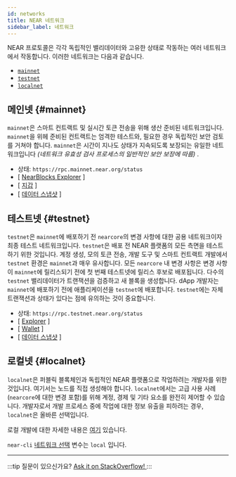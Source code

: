```yaml
---
id: networks
title: NEAR 네트워크
sidebar_label: 네트워크
---
```


NEAR 프로토콜은 각각 독립적인 밸리데이터와 고유한 상태로 작동하는 여러 네트워크에서 작동합니다. 이러한 네트워크는 다음과 같습니다.

- [`mainnet`](/concepts/basics/networks#mainnet)
- [`testnet`](/concepts/basics/networks#testnet)
- [`localnet`](/concepts/basics/networks#localnet)

## 메인넷 {#mainnet}

`mainnet`은 스마트 컨트랙트 및 실시간 토큰 전송을 위해 생산 준비된 네트워크입니다. `mainnet`을 위헤 준비된 컨트랙트는 엄격한 테스트와, 필요한 경우 독립적인 보안 검토를 거쳐야 합니다. `mainnet`은 시간이 지나도 상태가 지속되도록 보장되는 유일한 네트워크입니다 _(네트워크 유효성 검사 프로세스의 일반적인 보안 보장에 따름)_ .

- 상태: `https://rpc.mainnet.near.org/status`
- [ [NearBlocks Explorer](https://nearblocks.io) ]
- [ [지갑](https://wallet.near.org) ]
- [ [데이터 스냅샷](https://near-nodes.io/intro/node-data-snapshots) ]

## 테스트넷 {#testnet}

`testnet`은 `mainnet`에 배포하기 전 `nearcore`의 변경 사항에 대한 공용 네트워크이자 최종 테스트 네트워크입니다. `testnet`은 배포 전 NEAR 플랫폼의 모든 측면을 테스트하기 위한 것입니다. 계정 생성, 모의 토큰 전송, 개발 도구 및 스마트 컨트랙트 개발에서 `testnet` 환경은 `mainnet`과 매우 유사합니다. 모든 `nearcore` 내 변경 사항은 변경 사항이 `mainnet`에 릴리스되기 전에 첫 번째 테스트넷에 릴리스 후보로 배포됩니다. 다수의 `testnet` 밸리데이터가 트랜잭션을 검증하고 새 블록을 생성합니다. dApp 개발자는  `mainnet`에 배포하기 전에 애플리케이션을 `testnet`에 배포합니다. `testnet`에는 자체 트랜잭션과 상태가 있다는 점에 유의하는 것이 중요합니다.

- 상태: `https://rpc.testnet.near.org/status`
- [ [Explorer](https://testnet.nearblocks.io) ]
- [ [Wallet](https://testnet.mynearwallet.com/) ]
- [ [데이터 스냅샷](https://near-nodes.io/intro/node-data-snapshots) ]

## 로컬넷 {#localnet}

`localnet`은 퍼블릭 블록체인과 독립적인 NEAR 플랫폼으로 작업하려는 개발자를 위한 것입니다. 여기서는 노드를 직접 생성해야 합니다. `localnet`에서는 고급 사용 사례(`nearcore`에 대한 변경 포함)를 위해 계정, 경제 및 기타 요소를 완전히 제어할 수 있습니다. 개발자로서 개발 프로세스 중에 작업에 대한 정보 유출을 피하려는 경우, `localnet`은 올바른 선택입니다.

로컬 개발에 대한 자세한 내용은 [여기](https://near-nodes.io/validator/running-a-node) 있습니다.

`near-cli` [네트워크 선택](/tools/near-cli#network-selection) 변수는 `local` 입니다.

---

:::tip 질문이 있으신가요?
<a href="https://stackoverflow.com/questions/tagged/nearprotocol">
<h8>Ask it on StackOverflow!</h8>
</a>
:::
